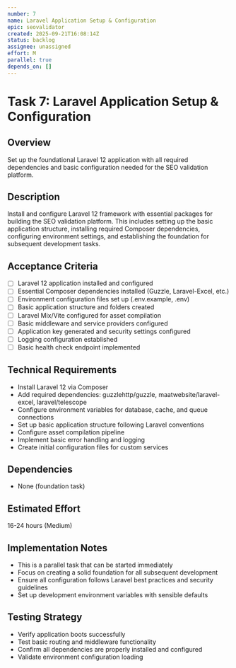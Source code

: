 ```yaml
---
number: 7
name: Laravel Application Setup & Configuration
epic: seovalidator
created: 2025-09-21T16:08:14Z
status: backlog
assignee: unassigned
effort: M
parallel: true
depends_on: []
---
```


# Task 7: Laravel Application Setup & Configuration

## Overview
Set up the foundational Laravel 12 application with all required dependencies and basic configuration needed for the SEO validation platform.

## Description
Install and configure Laravel 12 framework with essential packages for building the SEO validation platform. This includes setting up the basic application structure, installing required Composer dependencies, configuring environment settings, and establishing the foundation for subsequent development tasks.

## Acceptance Criteria
- [ ] Laravel 12 application installed and configured
- [ ] Essential Composer dependencies installed (Guzzle, Laravel-Excel, etc.)
- [ ] Environment configuration files set up (.env.example, .env)
- [ ] Basic application structure and folders created
- [ ] Laravel Mix/Vite configured for asset compilation
- [ ] Basic middleware and service providers configured
- [ ] Application key generated and security settings configured
- [ ] Logging configuration established
- [ ] Basic health check endpoint implemented

## Technical Requirements
- Install Laravel 12 via Composer
- Add required dependencies: guzzlehttp/guzzle, maatwebsite/laravel-excel, laravel/telescope
- Configure environment variables for database, cache, and queue connections
- Set up basic application structure following Laravel conventions
- Configure asset compilation pipeline
- Implement basic error handling and logging
- Create initial configuration files for custom services

## Dependencies
- None (foundation task)

## Estimated Effort
16-24 hours (Medium)

## Implementation Notes
- This is a parallel task that can be started immediately
- Focus on creating a solid foundation for all subsequent development
- Ensure all configuration follows Laravel best practices and security guidelines
- Set up development environment variables with sensible defaults

## Testing Strategy
- Verify application boots successfully
- Test basic routing and middleware functionality
- Confirm all dependencies are properly installed and configured
- Validate environment configuration loading

